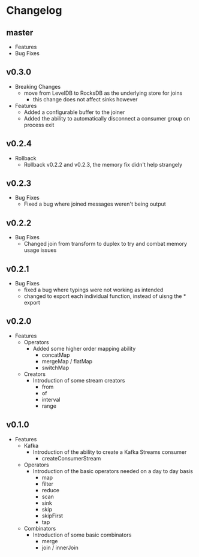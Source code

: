 # Changelog

## master

-   Features
-   Bug Fixes

## v0.3.0

- Breaking Changes
    - move from LevelDB to RocksDB as the underlying store for joins
        - this change does not affect sinks however
- Features
    - Added a configurable buffer to the joiner
    - Added the ability to automatically disconnect a consumer group on process exit

## v0.2.4

- Rollback
    - Rollback v0.2.2 and v0.2.3, the memory fix didn't help strangely

## v0.2.3

- Bug Fixes
    - Fixed a bug where joined messages weren't being output

## v0.2.2

- Bug Fixes
    - Changed join from transform to duplex to try and combat memory usage issues

## v0.2.1

-   Bug Fixes
    -   fixed a bug where typings were not working as intended
    -   changed to export each individual function, instead of uisng the \* export

## v0.2.0

-   Features
    -   Operators
        -   Added some higher order mapping ability
            -   concatMap
            -   mergeMap / flatMap
            -   switchMap
    -   Creators
        -   Introduction of some stream creators
            -   from
            -   of
            -   interval
            -   range

## v0.1.0

-   Features
    -   Kafka
        -   Introduction of the ability to create a Kafka Streams consumer
            -   createConsumerStream
    -   Operators
        -   Introduction of the basic operators needed on a day to day basis
            -   map
            -   filter
            -   reduce
            -   scan
            -   sink
            -   skip
            -   skipFirst
            -   tap
    -   Combinators
        -   Introduction of some basic combinators
            -   merge
            -   join / innerJoin
